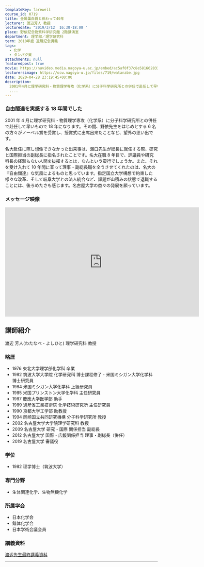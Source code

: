 ```yaml
---
templateKey: farewell
course_id: 0719
title: 金属蛋白質と係わって40年
lecturer: 渡辺芳人 教授
lecturedate: "2019/3/12  16:30-18:00 "
place: 野依記念物質科学研究館 2階講演室
department: 理学部／理学研究科
term: 2018年度 退職記念講義
tags:
  - 化学
  - タンパク質
attachments: null
featuredpost: true
movie: https://nuvideo.media.nagoya-u.ac.jp/embed/ac5af0f37c8e5816628335c185127693c70b63b0
lecturersimage: https://ocw.nagoya-u.jp/files/719/watanabe.jpg
date: 2020-04-28 23:19:45+00:00
description:
  2001年4月に理学研究科・物質理学専攻（化学系）に分子科学研究所との併任で赴任して早いもので18年になります。その間、野依先生をはじめとする6名の方々がノーベル賞を受賞し、授賞式に出席出来たことなど、望外の思い出です。名大赴任に際し想像できなかった出来事は、濵口先生が総長に就任する際、研究と国際担当の副総長に指名されたことです。名大在職8年目で、評議員や研究科長の経験もない人間を抜擢する
  ....
---
```


### 自由闊達を実感する 18 年間でした

2001 年 4 月に理学研究科・物質理学専攻（化学系）に分子科学研究所との併任で赴任して早いもので 18 年になります。その間、野依先生をはじめとする 6 名の方々がノーベル賞を受賞し、授賞式に出席出来たことなど、望外の思い出です。

名大赴任に際し想像できなかった出来事は、濵口先生が総長に就任する際、研究と国際担当の副総長に指名されたことです。名大在職 8 年目で、評議員や研究科長の経験もない人間を抜擢するとは，なんという蛮行でしょうか。また、それを受け入れて 10 年間に亘って理事・副総長職を全うさせてくれたのは、名大の『自由闊達』な気風によるものと思っています。指定国立大学構想で約束した様々な改革、そして岐阜大学との法人統合など、課題が山積みの状態で退職することには、後ろめたさも感じます。名古屋大学の益々の発展を願っています。

### メッセージ映像

<iframe src="https://nuvideo.media.nagoya-u.ac.jp/embed/0fd0cb0e5eb586b56129d834b54ccdabc1631bcf" width="640" height="360" frameborder="0" allowfullscreen></iframe>

## 講師紹介

渡辺 芳人(わたなべ・よしひと) 理学研究科 教授

### 略歴

- 1976 東北大学理学部化学科 卒業
- 1982 筑波大学大学院 化学研究科 博士課程修了・米国ミシガン大学化学科 博士研究員
- 1984 米国ミシガン大学化学科 上級研究員
- 1985 米国プリンストン大学化学科 主任研究員
- 1987 慶應大学医学部 助手
- 1989 通産省工業技術院 化学技術研究所 主任研究員
- 1990 京都大学工学部 助教授
- 1994 岡崎国立共同研究機構 分子科学研究所 教授
- 2002 名古屋大学大学院理学研究科 教授
- 2009 名古屋大学 研究・国際 関係担当 副総長
- 2012 名古屋大学 国際・広報関係担当 理事・副総長（併任）
- 2019 名古屋大学 審議役

### 学位

- 1982 理学博士（筑波大学）

### 専門分野

- 生体関連化学、生物無機化学

### 所属学会

- 日本化学会
- 錯体化学会
- 日本学術会議会員

### 講義資料

[渡辺先生最終講義資料](https://ocw.nagoya-u.jp/files/719/watanabe_book)

---
